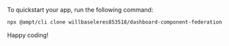 To quickstart your app, run the following command: 

```bash
npx @ampt/cli clone willbaseleres853518/dashboard-component-federation
```

Happy coding!